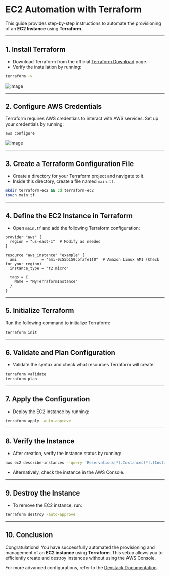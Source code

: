 # **EC2 Automation with Terraform**

This guide provides step-by-step instructions to automate the provisioning of an **EC2 Instance** using **Terraform**.

---

## **1. Install Terraform**

- Download Terraform from the official [Terraform Download](https://www.terraform.io/) page.
- Verify the installation by running:

```bash
terraform -v
```
![image](https://github.com/user-attachments/assets/d91ef44b-234b-4378-88f7-bad3275f5011)

---

## **2. Configure AWS Credentials**

Terraform requires AWS credentials to interact with AWS services. Set up your credentials by running:

```bash
aws configure
```
![image](https://github.com/user-attachments/assets/e2f736ab-2f77-44ec-ba57-69df1395f24e)

---

## **3. Create a Terraform Configuration File**

- Create a directory for your Terraform project and navigate to it.
- Inside this directory, create a file named `main.tf`.

```bash
mkdir terraform-ec2 && cd terraform-ec2
touch main.tf
```

---

## **4. Define the EC2 Instance in Terraform**

- Open `main.tf` and add the following Terraform configuration:

```hcl
provider "aws" {
  region = "us-east-1"  # Modify as needed
}

resource "aws_instance" "example" {
  ami           = "ami-0c55b159cbfafe1f0"  # Amazon Linux AMI (Check for your region)
  instance_type = "t2.micro"

  tags = {
    Name = "MyTerraformInstance"
  }
}
```

---

## **5. Initialize Terraform**

Run the following command to initialize Terraform:

```bash
terraform init
```

---

## **6. Validate and Plan Configuration**

- Validate the syntax and check what resources Terraform will create:

```bash
terraform validate
terraform plan
```

---

## **7. Apply the Configuration**

- Deploy the EC2 instance by running:

```bash
terraform apply -auto-approve
```

---

## **8. Verify the Instance**

- After creation, verify the instance status by running:

```bash
aws ec2 describe-instances --query 'Reservations[*].Instances[*].[InstanceId,State.Name,PublicIpAddress]' --output table
```

- Alternatively, check the instance in the AWS Console.

---

## **9. Destroy the Instance**

- To remove the EC2 instance, run:

```bash
terraform destroy -auto-approve
```

---

## **10. Conclusion**

Congratulations! You have successfully automated the provisioning and management of an **EC2 instance** using **Terraform**. This setup allows you to efficiently create and destroy instances without using the AWS Console.

For more advanced configurations, refer to the [Devstack Documentation](https://github.com/openstack/devstack).

